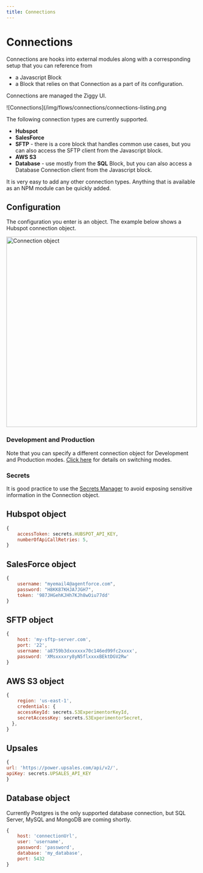 ```yaml
---
title: Connections
---
```


# Connections

Connections are hooks into external modules along with a corresponding setup that you can reference from

- a Javascript Block
- a Block that relies on that Connection as a part of its configuration.

Connections are managed the Ziggy UI.

![Connections](/img/flows/connections/connections-listing.png

The following connection types are currently supported.

- **Hubspot**
- **SalesForce**
- **SFTP** - there is a core block that handles common use cases, but you can also access the SFTP client from the Javascript block.
- **AWS S3**
- **Database** - use mostly from the **SQL** Block, but you can also access a Database Connection client from the Javascript block.

It is very easy to add any other connection types. 
Anything that is available as an NPM module can be quickly added.

## Configuration
The configuration you enter is an object. The example below shows a Hubspot connection object.

<img src="/img/flows/connections/connections-object-general.png" alt="Connection object" width="500" />

### Development and Production
Note that you can specify a different connection object for Development and Production modes. 
[Click here](/user-guide/Dev-Prod-Modes) for details on switching modes.

### Secrets
It is good practice to use the [Secrets Manager](/user-guide/Secrets) 
to avoid exposing sensitive information in the Connection object. 

## Hubspot object

```javascript
{
    accessToken: secrets.HUBSPOT_API_KEY,
    numberOfApiCallRetries: 5,
}
```

## SalesForce object

```javascript
{
    username: "myemail4@agentforce.com",
    password: "H8KK87KHJA7JGH7",
    token: '987JHGehKJHh7KJh8wOiu77dd'
}
```


## SFTP object

```javascript
{
    host: 'my-sftp-server.com',
    port: '22',
    username: 'a8759b3dxxxxxx70c146ed99fc2xxxx',
    password: 'XMsxxxxry8yN5flxxxxBEktDGV2Rw'
}
```

## AWS S3 object
```javascript
{
    region: 'us-east-1',
    credentials: {
    accessKeyId: secrets.S3ExperimentorKeyId,
    secretAccessKey: secrets.S3ExperimentorSecret,
  },
}
```

## Upsales
```javascript
{
url: 'https://power.upsales.com/api/v2/',
apiKey: secrets.UPSALES_API_KEY
}
```

## Database object
Currently Postgres is the only supported database connection, but SQL Server, MySQL and MongoDB are coming shortly.
```javascript
{
    host: 'connectionUrl',
    user: 'username',
    password: 'password',
    database: 'my_database',
    port: 5432
}
```
